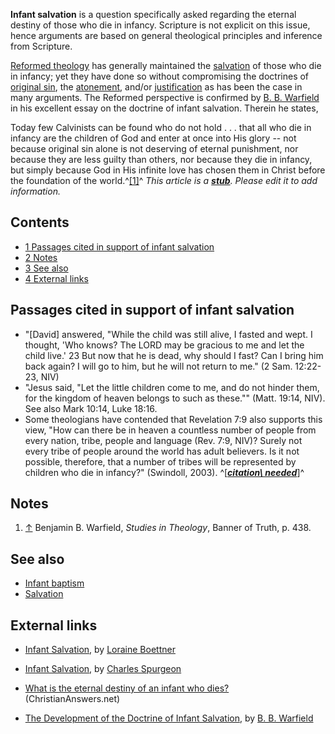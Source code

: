 **Infant salvation** is a question specifically asked regarding the
eternal destiny of those who die in infancy. Scripture is not
explicit on this issue, hence arguments are based on general
theological principles and inference from Scripture.

[Reformed theology](Reformed_theology "Reformed theology") has
generally maintained the [salvation](Salvation "Salvation") of
those who die in infancy; yet they have done so without
compromising the doctrines of
[original sin](Original_sin "Original sin"), the
[atonement](Atonement_of_Christ "Atonement of Christ"), and/or
[justification](Justification "Justification") as has been the case
in many arguments. The Reformed perspective is confirmed by
[B. B. Warfield](B._B._Warfield "B. B. Warfield") in his excellent
essay on the doctrine of infant salvation. Therein he states,

Today few Calvinists can be found who do not hold . . . that all
who die in infancy are the children of God and enter at once into
His glory -- not because original sin alone is not deserving of
eternal punishment, nor because they are less guilty than others,
nor because they die in infancy, but simply because God in His
infinite love has chosen them in Christ before the foundation of
the world.^[[1]](#note-0)^
*This article is a **[stub](http://www.theopedia.com/Category:Theopedia_stubs "Category:Theopedia stubs")**. Please edit it to add information.*
## Contents

-   [1 Passages cited in support of infant salvation](#Passages_cited_in_support_of_infant_salvation)
-   [2 Notes](#Notes)
-   [3 See also](#See_also)
-   [4 External links](#External_links)

## Passages cited in support of infant salvation

-   "[David] answered, "While the child was still alive, I fasted
    and wept. I thought, 'Who knows? The LORD may be gracious to me and
    let the child live.' 23 But now that he is dead, why should I fast?
    Can I bring him back again? I will go to him, but he will not
    return to me." (2 Sam. 12:22-23, NIV)
-   "Jesus said, "Let the little children come to me, and do not
    hinder them, for the kingdom of heaven belongs to such as these.""
    (Matt. 19:14, NIV). See also Mark 10:14, Luke 18:16.
-   Some theologians have contended that Revelation 7:9 also
    supports this view, "How can there be in heaven a countless number
    of people from every nation, tribe, people and language (Rev. 7:9,
    NIV)? Surely not every tribe of people around the world has adult
    believers. Is it not possible, therefore, that a number of tribes
    will be represented by children who die in infancy?" (Swindoll,
    2003).
    ^[***[citation\ needed](http://www.theopedia.com/Theopedia:Writing_guide#Reference_your_work\ "Theopedia:Writing\ guide")***]^

## Notes

1.  [↑](#ref-0) Benjamin B. Warfield, *Studies in Theology*, Banner
    of Truth, p. 438.

## See also

-   [Infant baptism](Infant_baptism "Infant baptism")
-   [Salvation](Salvation "Salvation")

## External links

-   [Infant Salvation](http://www.reformed.org/calvinism/boettner/infants_boettner.html),
    by [Loraine Boettner](Loraine_Boettner "Loraine Boettner")
-   [Infant Salvation](http://www.spurgeon.org/sermons/0411.htm),
    by [Charles Spurgeon](Charles_Spurgeon "Charles Spurgeon")
-   [What is the eternal destiny of an infant who dies?](http://www.christiananswers.net/q-eden/edn-f006.html)
    (ChristianAnswers.net)

-   [The Development of the Doctrine of Infant Salvation](http://reformationfiles.com/files/displaytext.php?file=warfield_infantsalvation.html),
    by [B. B. Warfield](B._B._Warfield "B. B. Warfield")



